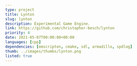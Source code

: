 ```yaml
---
type: project
title: Lynton
slug: lynton
description: Experimental Game Engine.
link: https://github.com/christopher-besch/lynton
priority: 4
date: 2021-05-07T00:00:00+00:00
languages: [cpp]
dependencies: [emscripten, cmake, sdl, armadillo, spdlog]
thumb: ../images/thumbs/lynton.png
listed: true
---
```


